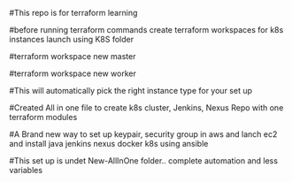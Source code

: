#This repo is for terraform learning

#before running terraform commands create terraform workspaces for k8s instances launch using K8S folder

#terraform workspace new master

#terraform workspace new worker

#This will automatically pick the right instance type for your set up


#Created All in one file to create k8s cluster, Jenkins, Nexus Repo with one terraform modules

#A Brand new way to set up keypair, security group in aws and lanch ec2 and install java jenkins nexus docker k8s using ansible

#This set up is undet New-AllInOne folder.. complete automation and less variables
